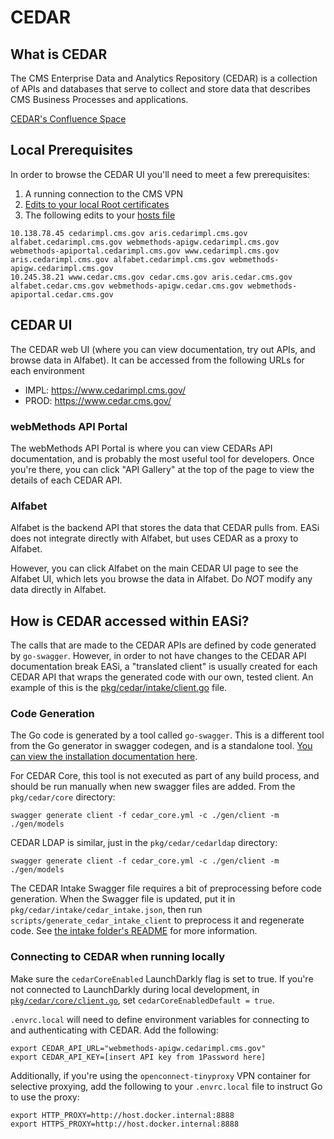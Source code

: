# CEDAR

## What is CEDAR

The CMS Enterprise Data and Analytics Repository (CEDAR) is a collection of APIs and databases that serve to collect and store data that describes CMS Business Processes and applications.

[CEDAR's Confluence Space](https://confluence.cms.gov/pages/viewpage.action?pageId=319959581)

## Local Prerequisites

In order to browse the CEDAR UI you'll need to meet a few prerequisites:

1. A running connection to the CMS VPN
1. [Edits to your local Root certificates](https://confluence.cms.gov/display/CEDAR/Updating+your+local+workstations+Root+Certificates)
1. The following edits to your [hosts file](https://en.wikipedia.org/wiki/Hosts_(file))

```
10.138.78.45 cedarimpl.cms.gov aris.cedarimpl.cms.gov alfabet.cedarimpl.cms.gov webmethods-apigw.cedarimpl.cms.gov webmethods-apiportal.cedarimpl.cms.gov www.cedarimpl.cms.gov aris.cedarimpl.cms.gov alfabet.cedarimpl.cms.gov webmethods-apigw.cedarimpl.cms.gov 
10.245.38.21 www.cedar.cms.gov cedar.cms.gov aris.cedar.cms.gov alfabet.cedar.cms.gov webmethods-apigw.cedar.cms.gov webmethods-apiportal.cedar.cms.gov
```

## CEDAR UI

The CEDAR web UI (where you can view documentation, try out APIs, and browse data in Alfabet). It can be accessed from the following URLs for each environment

- IMPL: https://www.cedarimpl.cms.gov/
- PROD: https://www.cedar.cms.gov/

### webMethods API Portal

The webMethods API Portal is where you can view CEDARs API documentation, and is probably the most useful tool for developers. Once you're there, you can click "API Gallery" at the top of the page to view the details of each CEDAR API.

### Alfabet

Alfabet is the backend API that stores the data that CEDAR pulls from. EASi does not integrate directly with Alfabet, but uses CEDAR as a proxy to Alfabet.

However, you can click Alfabet on the main CEDAR UI page to see the Alfabet UI, which lets you browse the data in Alfabet. Do _NOT_ modify any data directly in Alfabet.

## How is CEDAR accessed within EASi?

The calls that are made to the CEDAR APIs are defined by code generated by `go-swagger`. However, in order to not have changes to the CEDAR API documentation break EASi, a "translated client" is usually created for each CEDAR API that wraps the generated code with our own, tested client. An example of this is the [pkg/cedar/intake/client.go](../pkg/cedar/intake/client.go) file.

### Code Generation

The Go code is generated by a tool called `go-swagger`. This is a different tool from the Go generator in swagger codegen, and is a standalone tool.
[You can view the installation documentation here](https://goswagger.io/install.html).

For CEDAR Core, this tool is not executed as part of any build process, and should be run manually when new swagger files are added. From the `pkg/cedar/core` directory:

```terminal
swagger generate client -f cedar_core.yml -c ./gen/client -m ./gen/models
```

CEDAR LDAP is similar, just in the `pkg/cedar/cedarldap` directory:

```terminal
swagger generate client -f cedar_core.yml -c ./gen/client -m ./gen/models
```

The CEDAR Intake Swagger file requires a bit of preprocessing before code generation. When the Swagger file is updated, put it in `pkg/cedar/intake/cedar_intake.json`, then run `scripts/generate_cedar_intake_client` to preprocess it and regenerate code. See [the intake folder's README](/pkg/cedar/intake/README.md) for more information.

### Connecting to CEDAR when running locally

Make sure the `cedarCoreEnabled` LaunchDarkly flag is set to true. If you're not connected to LaunchDarkly during local development, in [`pkg/cedar/core/client.go`](../pkg/cedar/core/client.go), set `cedarCoreEnabledDefault = true`.

`.envrc.local` will need to define environment variables for connecting to and authenticating with CEDAR. Add the following:

```
export CEDAR_API_URL="webmethods-apigw.cedarimpl.cms.gov"
export CEDAR_API_KEY=[insert API key from 1Password here]
```

Additionally, if you're using the `openconnect-tinyproxy` VPN container for selective proxying, add the following to your `.envrc.local` file to instruct Go to use the proxy:

```
export HTTP_PROXY=http://host.docker.internal:8888
export HTTPS_PROXY=http://host.docker.internal:8888
```

